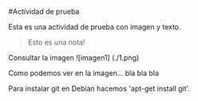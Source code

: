 

#Actividad de prueba

Esta es una actividad de prueba con imagen y texto.

> Esto es una nota!

Consultar la imagen
![imagen1] (./1.png)

Como podemos ver en la imagen... bla bla bla

Para instalar git en Debian hacemos 'apt-get install git'.
